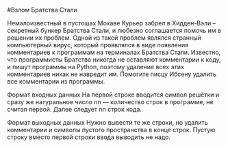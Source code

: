 #Взлом Братства Стали

Немалоизвестный в пустошах Мохаве Курьер забрел в Хидден-Вэли – секретный бункер Братства Стали, и любезно соглашается 
помочь им в решении их проблем. Одной из такой проблем являлся странный компьютерный вирус, который проявлялся в виде 
появления комментариев к программам на терминалах Братства Стали. Известно, что программисты Братства никогда не оставляют 
комментарии к коду, и пишут программы на Python, поэтому удаление всех этих комментариев никак не навредит им. Помогите 
писцу Ибсену удалить все комментарии из программы.

Формат входных данных
На первой строке вводится символ решётки и сразу же натуральное число nn — количество строк в программе, не считая первой. 
Далее следует nn строк кода.

Формат выходных данных
Нужно вывести те же строки, но удалить комментарии и символы пустого пространства в конце строк. Пустую строку вместо 
первой строки ввода выводить не надо.